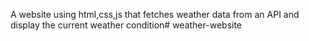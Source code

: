 A website using html,css,js that fetches weather data from an API and display the current weather condition# weather-website
